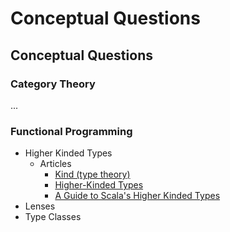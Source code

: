 # Conceptual Questions
## Conceptual Questions
### Category Theory
...

### Functional Programming
- Higher Kinded Types
  - Articles
    - [Kind (type theory)](https://en.wikipedia.org/wiki/Kind_(type_theory))
    - [Higher-Kinded Types](https://www.baeldung.com/scala/higher-kinded-types)
    - [A Guide to Scala's Higher Kinded Types](https://reintech.io/blog/guide-to-scalas-higher-kinded-types)
- Lenses
- Type Classes